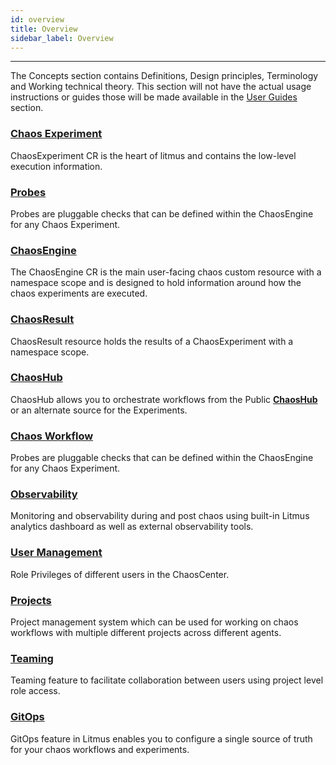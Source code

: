 ```yaml
---
id: overview
title: Overview
sidebar_label: Overview
---
```


---

The Concepts section contains Definitions, Design principles, Terminology and Working technical theory. This section will not have the actual usage instructions or guides those will be made available in the [User Guides](../user-guides/overview) section.

### [Chaos Experiment](chaos-experiment)

ChaosExperiment CR is the heart of litmus and contains the low-level execution information.

### [Probes](probes)

Probes are pluggable checks that can be defined within the ChaosEngine for any Chaos Experiment.

### [ChaosEngine](chaos-engine)

The ChaosEngine CR is the main user-facing chaos custom resource with a namespace scope and is designed to hold information around how the chaos experiments are executed.

### [ChaosResult](chaos-result)

ChaosResult resource holds the results of a ChaosExperiment with a namespace scope.

### [ChaosHub](chaoshub)

ChaosHub allows you to orchestrate workflows from the Public **[ChaosHub](http://hub.litmuschaos.io/)** or an alternate source for the Experiments.

### [Chaos Workflow](chaos-workflow)

Probes are pluggable checks that can be defined within the ChaosEngine for any Chaos Experiment.

### [Observability](workflow-statistics)

Monitoring and observability during and post chaos using built-in Litmus analytics dashboard as well as external observability tools.

### [User Management](user-management)

Role Privileges of different users in the ChaosCenter.

### [Projects](projects)

Project management system which can be used for working on chaos workflows with multiple different projects across different agents.

### [Teaming](probes)

Teaming feature to facilitate collaboration between users using project level role access.

### [GitOps](gitops)

GitOps feature in Litmus enables you to configure a single source of truth for your chaos workflows and experiments.
